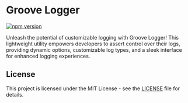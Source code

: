 # Groove Logger

[![npm version](https://badge.fury.io/js/groove-logger.svg)](https://badge.fury.io/ts/groove-logger)

Unleash the potential of customizable logging with Groove Logger! This lightweight utility empowers developers to assert control over their logs, providing dynamic options, customizable log types, and a sleek interface for enhanced logging experiences.

## License

This project is licensed under the MIT License - see the [LICENSE](LICENSE) file for details.
